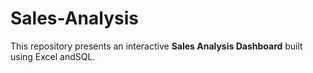 # Sales-Analysis
This repository presents an interactive **Sales Analysis Dashboard** built using Excel andSQL.
